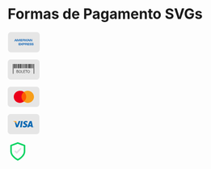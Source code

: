 # Formas de Pagamento SVGs

<svg width="64" height="40" viewBox="0 0 64 40" fill="none" xmlns="http://www.w3.org/2000/svg"><path d="M57.498 0H6.50287C3.2372 0 0.589844 2.66688 0.589844 5.95664V34.0434C0.589844 37.3331 3.2372 40 6.50287 40H57.498C60.7636 40 63.411 37.3331 63.411 34.0434V5.95664C63.411 2.66688 60.7636 0 57.498 0Z" fill="#E6E6E6"></path><path d="M46.9602 23.6698C47.0755 23.7981 47.1633 23.9489 47.2183 24.1129C47.2732 24.2768 47.2941 24.4504 47.2796 24.6228C47.2796 25.5973 46.6752 26.0524 45.5932 26.0524H43.5035V25.0851H45.5872C45.7422 25.1039 45.8986 25.064 46.026 24.9731C46.0662 24.9353 46.0982 24.8895 46.1199 24.8387C46.1417 24.7879 46.1528 24.733 46.1525 24.6776C46.1536 24.621 46.1425 24.5648 46.1198 24.5129C46.0971 24.4611 46.0635 24.4148 46.0213 24.3774C45.91 24.2989 45.7744 24.2634 45.6393 24.2774C44.6341 24.2428 43.377 24.3083 43.377 22.8752C43.377 22.2176 43.7861 21.5254 44.9143 21.5254H47.0667V22.4904H45.0953C44.9468 22.4725 44.7965 22.5012 44.6648 22.5726C44.6107 22.6067 44.567 22.6552 44.5386 22.7129C44.5102 22.7705 44.4982 22.8349 44.504 22.899C44.5023 22.9733 44.5244 23.0462 44.567 23.1069C44.6096 23.1676 44.6704 23.2129 44.7405 23.2361C44.8757 23.2772 45.0169 23.2945 45.158 23.2874L45.7363 23.3029C46.1758 23.2635 46.6136 23.3947 46.9602 23.6698Z" fill="#2E77BC"></path><path d="M51.0237 23.6698C51.139 23.7981 51.2268 23.9489 51.2817 24.1129C51.3367 24.2768 51.3575 24.4504 51.343 24.6228C51.343 25.5973 50.7387 26.0524 49.6566 26.0524H47.567V25.0851H49.6507C49.8057 25.1039 49.9621 25.064 50.0895 24.9731C50.1296 24.9353 50.1616 24.8895 50.1834 24.8387C50.2052 24.7879 50.2163 24.733 50.216 24.6776C50.2171 24.621 50.2059 24.5648 50.1833 24.5129C50.1606 24.4611 50.127 24.4148 50.0847 24.3774C49.9735 24.2989 49.8379 24.2634 49.7027 24.2774C48.6975 24.2428 47.4404 24.3083 47.4404 22.8752C47.4404 22.2176 47.8496 21.5254 48.9778 21.5254H51.1301V22.4904H49.1587C49.0103 22.4725 48.8599 22.5012 48.7283 22.5726C48.6741 22.6067 48.6304 22.6552 48.602 22.7129C48.5736 22.7705 48.5617 22.8349 48.5674 22.899C48.5658 22.9733 48.5879 23.0462 48.6305 23.1069C48.673 23.1676 48.7339 23.2129 48.804 23.2361C48.9392 23.2772 49.0804 23.2945 49.2214 23.2874L49.7997 23.3029C50.2392 23.2635 50.6771 23.3947 51.0237 23.6698Z" fill="#2E77BC"></path><path d="M39.2764 21.5254H42.8597V22.463H40.3407V23.2874H42.7982V24.2118H40.3407V25.1137H42.8549V26.0524H39.2764V21.5254Z" fill="#2E77BC"></path><path d="M35.4381 26.0522H34.3584V21.5252H36.8419C37.2823 21.4853 37.7255 21.5591 38.1297 21.7396C38.3076 21.8365 38.4541 21.9827 38.552 22.1609C38.6499 22.3391 38.695 22.5419 38.682 22.7451C38.6905 23 38.6223 23.2515 38.4864 23.4666C38.3505 23.6818 38.1532 23.8505 37.9204 23.9507C38.1281 24.0251 38.3106 24.1573 38.4467 24.332C38.5949 24.5802 38.6573 24.871 38.6241 25.1587V26.0522H37.5514V25.4899C37.5514 25.4637 37.5514 25.4351 37.5514 25.4065C37.5908 25.126 37.5286 24.8406 37.3764 24.6024C37.2652 24.5173 37.1382 24.4557 37.0029 24.4211C36.8676 24.3865 36.7268 24.3797 36.5888 24.4011H35.4381V26.0522ZM35.4381 22.4568V23.4754H36.739C36.9211 23.4921 37.1044 23.4596 37.27 23.3813C37.341 23.336 37.3991 23.2728 37.4385 23.198C37.4779 23.1233 37.4972 23.0394 37.4947 22.9548C37.5004 22.8722 37.4826 22.7897 37.4431 22.7171C37.4037 22.6444 37.3445 22.5847 37.2723 22.545C37.1109 22.4743 36.9343 22.4461 36.7591 22.4628L35.4381 22.4568Z" fill="#2E77BC"></path><path d="M25.8648 26.0524H21.6074V21.5254H25.9263L27.2473 23.011L28.6132 21.5254H32.0427C33.2596 21.5254 33.8521 22.0138 33.8521 23.0181C33.8521 24.0224 33.2419 24.5371 31.9836 24.5371H30.6437V26.0524H28.5576L27.2354 24.5573L25.8648 26.0524ZM29.5746 22.0115L27.9261 23.7984L29.5746 25.645V22.0115ZM22.6718 24.2106V25.1125H25.3173L26.5436 23.783L25.3693 22.463H22.6718V23.2874H25.037V24.2118L22.6718 24.2106ZM30.6437 22.463V23.6174H32.0321C32.4566 23.6174 32.7014 23.3993 32.7014 23.0217C32.7014 22.5618 32.3467 22.4653 32.0451 22.4653L30.6437 22.463Z" fill="#2E77BC"></path><path d="M44.9397 18.2586H42.7483L42.3308 17.2483H40.0993L39.6936 18.2586H38.4353C37.8742 18.2877 37.3216 18.1108 36.8802 17.7606C36.6719 17.5276 36.5134 17.2539 36.4147 16.9565C36.316 16.6591 36.2792 16.3444 36.3066 16.032C36.2798 15.7124 36.3173 15.3907 36.4169 15.0861C36.5165 14.7815 36.6761 14.5003 36.8861 14.2593C37.1079 14.0644 37.3668 13.9171 37.647 13.8264C37.9272 13.7357 38.2228 13.7034 38.5157 13.7315H39.5553V14.7025H38.5382C38.3892 14.6832 38.2377 14.6973 38.0947 14.7436C37.9516 14.7899 37.8204 14.8674 37.7104 14.9705C37.4867 15.2625 37.3773 15.6271 37.4029 15.9951C37.3701 16.3741 37.4751 16.7522 37.6986 17.0589C37.9081 17.233 38.1764 17.3184 38.4472 17.2972H38.9297L40.4458 13.7315H42.0541L43.8694 18.0203V13.7315H45.5038L47.3959 16.8874V13.7315H48.4958V18.2586H46.9702L44.9397 14.8621V18.2586ZM41.192 14.5011L40.4611 16.3072H41.9264L41.192 14.5011Z" fill="#2E77BC"></path><path d="M34.6846 13.7314H35.7797V18.2585H34.6846V13.7314Z" fill="#2E77BC"></path><path d="M30.8228 18.258H29.749V13.731H32.2195C32.6645 13.685 33.1137 13.7598 33.5203 13.9478C33.6962 14.0457 33.8406 14.192 33.9368 14.3697C34.0329 14.5474 34.0768 14.749 34.0632 14.9509C34.0718 15.2055 34.0043 15.4568 33.8693 15.6722C33.7343 15.8877 33.5382 16.0572 33.3063 16.1589C33.5136 16.2364 33.6968 16.368 33.8373 16.5401C33.9871 16.7904 34.0495 17.0839 34.0147 17.374V18.258H32.9314V17.6874C32.9314 17.66 32.9314 17.6302 32.9314 17.6004C32.9692 17.3232 32.9089 17.0415 32.7611 16.8046C32.6499 16.7221 32.5236 16.6624 32.3894 16.6291C32.2553 16.5958 32.116 16.5894 31.9794 16.6104H30.8228V18.258ZM30.8228 14.6697V15.6764H32.1237C32.3058 15.6951 32.4895 15.663 32.6547 15.5835C32.7267 15.5401 32.7856 15.4779 32.8252 15.4034C32.8648 15.3289 32.8835 15.2449 32.8794 15.1606C32.8857 15.0783 32.8677 14.9959 32.8277 14.9239C32.7877 14.8518 32.7275 14.7932 32.6547 14.7555C32.4938 14.6889 32.3196 14.6611 32.1462 14.6745L30.8228 14.6697Z" fill="#2E77BC"></path><path d="M29.0048 18.2585H25.418V13.7314H29.0048V14.675H26.4918V15.491H28.9445V16.4203H26.4918V17.3245H29.0048V18.2585Z" fill="#2E77BC"></path><path d="M19.4518 18.2585H17.2675L16.8548 17.2482H14.6185L14.2022 18.2585H13.0361L14.959 13.7314H16.5544L18.3815 18.0202V13.7314H20.1318L21.5391 16.8051L22.8293 13.7314H24.6174V18.2585H23.5164V14.7107L21.9553 18.2585H21.0093L19.4518 14.7107V18.2585ZM15.7325 14.501L15.0016 16.3071H16.4657L15.7325 14.501Z" fill="#2E77BC"></path></svg>

<svg width="63" height="40" viewBox="0 0 63 40" fill="none" xmlns="http://www.w3.org/2000/svg"><path d="M57.0878 0H6.09271C2.82704 0 0.179688 2.66688 0.179688 5.95664V34.0434C0.179688 37.3331 2.82704 40 6.09271 40H57.0878C60.3534 40 63.0008 37.3331 63.0008 34.0434V5.95664C63.0008 2.66688 60.3534 0 57.0878 0Z" fill="#E6E6E6"></path><path d="M13.1562 8.95605H15.1667V28.165H13.1562V8.95605Z" fill="#333333"></path><path d="M15.7998 8.95605H16.423V28.165H15.7998V8.95605Z" fill="#333333"></path><path d="M16.9648 8.95605H18.08V28.165H16.9648V8.95605Z" fill="#333333"></path><path d="M19.1553 8.95605H19.7785V28.165H19.1553V8.95605Z" fill="#333333"></path><path d="M20.0488 8.95605H20.529V28.165H20.0488V8.95605Z" fill="#333333"></path><path d="M11.6279 8.95605H12.2512V28.165H11.6279V8.95605Z" fill="#333333"></path><path d="M10.2549 8.95605H11.3701V28.165H10.2549V8.95605Z" fill="#333333"></path><path d="M23.8574 8.95605H25.8678V28.165H23.8574V8.95605Z" fill="#333333"></path><path d="M26.5 8.95605H27.122V28.165H26.5V8.95605Z" fill="#333333"></path><path d="M27.665 8.95605H28.7802V28.165H27.665V8.95605Z" fill="#333333"></path><path d="M29.8555 8.95605H30.4787V28.165H29.8555V8.95605Z" fill="#333333"></path><path d="M30.749 8.95605H31.2292V28.165H30.749V8.95605Z" fill="#333333"></path><path d="M22.3281 8.95605H22.9514V28.165H22.3281V8.95605Z" fill="#333333"></path><path d="M20.9551 8.95605H22.0702V28.165H20.9551V8.95605Z" fill="#333333"></path><path d="M32.0186 8.95605H33.1337V28.165H32.0186V8.95605Z" fill="#333333"></path><path d="M34.209 8.95605H34.8298V28.165H34.209V8.95605Z" fill="#333333"></path><path d="M35.1016 8.95605H35.5829V28.165H35.1016V8.95605Z" fill="#333333"></path><path d="M37.3828 8.95605H38.0049V28.165H37.3828V8.95605Z" fill="#333333"></path><path d="M36.0088 8.95605H37.124V28.165H36.0088V8.95605Z" fill="#333333"></path><path d="M38.834 8.95605H39.4561V28.165H38.834V8.95605Z" fill="#333333"></path><path d="M39.7266 8.95605H40.2067V28.165H39.7266V8.95605Z" fill="#333333"></path><path d="M42.0068 8.95605H42.6289V28.165H42.0068V8.95605Z" fill="#333333"></path><path d="M40.6328 8.95605H41.748V28.165H40.6328V8.95605Z" fill="#333333"></path><path d="M43.1729 8.95605H45.1833V28.165H43.1729V8.95605Z" fill="#333333"></path><path d="M45.8145 8.95605H46.4377V28.165H45.8145V8.95605Z" fill="#333333"></path><path d="M46.9805 8.95605H48.0957V28.165H46.9805V8.95605Z" fill="#333333"></path><path d="M49.1709 8.95605H49.7942V28.165H49.1709V8.95605Z" fill="#333333"></path><path d="M50.0635 8.95605H50.5436V28.165H50.0635V8.95605Z" fill="#333333"></path><path d="M51.334 8.95605H52.448V28.165H51.334V8.95605Z" fill="#333333"></path><path d="M11.5312 30.6375H51.0457V17.4424H11.5312V30.6375Z" fill="#E6E6E6"></path><path d="M41.4828 26.718C40.1417 26.718 39.2358 25.61 39.2358 23.9612C39.2358 22.3124 40.1204 21.251 41.4828 21.251C42.8452 21.251 43.7167 22.3148 43.7167 23.9612C43.7167 25.6077 42.8203 26.718 41.4828 26.718ZM24.1729 26.718C22.8318 26.718 21.926 25.61 21.926 23.9612C21.926 22.3124 22.8106 21.251 24.1729 21.251C25.5353 21.251 26.4081 22.3148 26.4081 23.9612C26.4081 25.6077 25.5045 26.718 24.1729 26.718ZM24.1729 21.8335C23.2268 21.8335 22.6166 22.6675 22.6166 23.9565C22.6166 25.2753 23.2268 26.1271 24.1729 26.1271C25.119 26.1271 25.7221 25.2753 25.7221 23.9565C25.7221 22.671 25.1143 21.8383 24.1729 21.8383V21.8335ZM37.2538 26.6215H36.5915V21.9098H35.0033V21.3475H38.842V21.9098H37.2538V26.6203V26.6215ZM34.4285 26.6215H31.3324V21.3475H34.3493V21.9098H32.0018V23.5657H33.9815V24.1364H32.0018V26.0508H34.4273V26.6203L34.4285 26.6215ZM30.4467 26.6215H27.4901V21.3475H28.1607V26.0508H30.4431V26.6203L30.4467 26.6215ZM19.258 26.6215H17.5811V21.3475H19.1374C20.32 21.3475 20.9408 21.7918 20.9408 22.6341C20.9465 22.9038 20.8576 23.167 20.6897 23.3772C20.5219 23.5875 20.2859 23.7314 20.0231 23.7837V23.8159C20.8167 23.935 21.2365 24.377 21.2365 25.0775C21.2365 26.0592 20.5151 26.6215 19.2568 26.6215H19.258ZM18.2516 24.0971V26.0901H19.161C20.0906 26.0901 20.5802 25.7327 20.5802 25.0454C20.5802 24.4163 20.1071 24.0923 19.161 24.0923L18.2516 24.0971ZM18.2516 21.8776V23.5991H19.025C19.873 23.5991 20.2857 23.3013 20.2857 22.6901C20.2857 22.1361 19.8954 21.8776 19.057 21.8776H18.2516Z" fill="#333333"></path><path d="M41.4831 26.1267C42.4173 26.1267 43.0311 25.2749 43.0311 23.9561C43.0311 22.6373 42.4173 21.8379 41.4831 21.8379C40.5488 21.8379 39.9268 22.6504 39.9268 23.9608C39.9268 25.2713 40.5417 26.1267 41.4831 26.1267Z" fill="#E6E6E6"></path></svg>

<svg width="63" height="40" viewBox="0 0 63 40" fill="none" xmlns="http://www.w3.org/2000/svg"><path d="M56.9081 0H5.91302C2.64735 0 0 2.66688 0 5.95664V34.0434C0 37.3331 2.64735 40 5.91302 40H56.9081C60.1738 40 62.8212 37.3331 62.8212 34.0434V5.95664C62.8212 2.66688 60.1738 0 56.9081 0Z" fill="#E6E6E6"></path><path d="M37.396 10.5557H26.5713V29.3366H37.396V10.5557Z" fill="#FF5A00"></path><path d="M27.2922 19.9459C27.2922 16.1302 29.1497 12.7436 32 10.5554C29.9023 8.96263 27.2562 8 24.3699 8C17.5324 8 12 13.3428 12 19.9459C12 26.549 17.5324 31.8918 24.3699 31.8918C27.2562 31.8918 29.9023 30.9291 32 29.3363C29.1457 27.1791 27.2922 23.7616 27.2922 19.9459Z" fill="#EB001B"></path><path d="M52 19.9459C52 26.549 46.4676 31.8918 39.6301 31.8918C36.7438 31.8918 34.0977 30.9291 32 29.3363C34.8863 27.1443 36.7078 23.7616 36.7078 19.9459C36.7078 16.1302 34.8503 12.7436 32 10.5554C34.0937 8.96263 36.7398 8 39.6261 8C46.4676 8 52 13.3776 52 19.9459Z" fill="#F79E1B"></path></svg>

<svg width="63" height="40" viewBox="0 0 63 40" fill="none" xmlns="http://www.w3.org/2000/svg"><path d="M56.9081 0H5.91302C2.64735 0 0 2.66688 0 5.95664V34.0434C0 37.3331 2.64735 40 5.91302 40H56.9081C60.1738 40 62.8212 37.3331 62.8212 34.0434V5.95664C62.8212 2.66688 60.1738 0 56.9081 0Z" fill="#E6E6E6"></path><path d="M51.0083 26.201C50.8776 26.2006 50.75 26.1611 50.6416 26.0876C50.5331 26.0141 50.4488 25.9098 50.3991 25.788C50.3495 25.6662 50.3368 25.5323 50.3627 25.4033C50.3886 25.2742 50.4518 25.1558 50.5445 25.0629C50.6372 24.9701 50.7551 24.907 50.8833 24.8816C51.0116 24.8563 51.1444 24.8697 51.265 24.9204C51.3857 24.9711 51.4887 25.0566 51.5611 25.1662C51.6335 25.2758 51.672 25.4046 51.6718 25.5363C51.6708 25.7129 51.6005 25.882 51.4762 26.0066C51.3519 26.1311 51.1837 26.201 51.0083 26.201ZM51.0083 25.0288C50.909 25.029 50.812 25.0589 50.7295 25.1146C50.6471 25.1703 50.5828 25.2494 50.5449 25.3419C50.507 25.4343 50.4972 25.5361 50.5166 25.6342C50.536 25.7323 50.5839 25.8224 50.6541 25.8931C50.7243 25.9638 50.8138 26.012 50.9112 26.0316C51.0085 26.0512 51.1095 26.0413 51.2013 26.0031C51.2931 25.9649 51.3716 25.9002 51.4269 25.8171C51.4822 25.734 51.5119 25.6363 51.5121 25.5363C51.5121 25.4017 51.459 25.2726 51.3646 25.1774C51.2701 25.0822 51.1419 25.0288 51.0083 25.0288ZM50.9184 25.8222H50.7824V25.2432H51.0284C51.0798 25.2381 51.1315 25.248 51.1774 25.2718C51.2006 25.2884 51.2195 25.3104 51.2324 25.3359C51.2454 25.3614 51.2521 25.3897 51.2519 25.4183C51.253 25.451 51.2439 25.4831 51.2258 25.5103C51.2078 25.5374 51.1818 25.5582 51.1514 25.5696L51.2567 25.8222H51.1065L51.0178 25.5958H50.9184V25.8222Z" fill="#0161AB"></path><path d="M41.9374 26.2456H38.5918L43.379 14.8672C43.4994 14.5776 43.7071 14.3335 43.9728 14.1693C44.2385 14.0051 44.5487 13.9292 44.8596 13.9523H47.4424L50.0134 26.2432H47.0652L46.6879 24.4193H42.6127L41.9386 26.2444L41.9374 26.2456ZM45.2144 17.2964L43.5327 21.8973H46.1687L45.2144 17.2964Z" fill="#0066B2"></path><path d="M38.8425 16.9075L39.3014 14.2675C38.3727 13.9368 37.3981 13.7559 36.4134 13.7314C34.8193 13.7314 31.0361 14.426 31.0361 17.801C31.0361 20.9771 35.4768 21.0176 35.4768 22.6855C35.4768 24.3533 31.4938 24.0531 30.1752 23.0012L29.7021 25.7638C30.8504 26.2431 32.0841 26.4795 33.3268 26.4584C35.517 26.4584 38.8236 25.3266 38.8236 22.2494C38.8236 19.0531 34.3427 18.7553 34.3427 17.365C34.3427 15.9747 37.4695 16.1534 38.8437 16.9087" fill="#0066B2"></path><path d="M27.7244 26.2443H24.5137L26.5241 13.9521H29.7313L27.7209 26.2443" fill="#0066B2"></path><path d="M20.1598 26.2443H16.8142L14.0256 15.5652C14.5169 15.858 14.9872 16.1853 15.4329 16.5445C16.7548 17.6059 17.7747 19.0004 18.3895 20.5866L18.7513 22.4106L21.8131 13.9521H25.2687L20.1598 26.2443ZM13.7324 15.3948C13.0076 14.9855 12.2457 14.6469 11.457 14.3834C12.2467 14.6443 13.0091 14.9823 13.7335 15.3925L13.7324 15.3948Z" fill="#0066B2"></path><path d="M18.3894 20.5867L17.3085 15.0589C17.2427 14.7137 17.0485 14.4069 16.7656 14.2012C16.4827 13.9955 16.1324 13.9064 15.7865 13.9522H10.7261L10.667 14.1595C12.407 14.5999 14.0324 15.4126 15.4329 16.5421C16.7577 17.6006 17.7783 18.996 18.3894 20.5843" fill="#F9A533"></path></svg>

<svg width="40" height="40" viewBox="0 0 40 40" fill="none" xmlns="http://www.w3.org/2000/svg"><path d="M20.0003 36.6663C20.0003 36.6663 33.3337 29.9997 33.3337 19.9997V8.33301L20.0003 3.33301L6.66699 8.33301V19.9997C6.66699 29.9997 20.0003 36.6663 20.0003 36.6663Z" stroke="#04D361" stroke-width="3" stroke-linecap="round" stroke-linejoin="round"></path><path d="M25.5 14.7119L17.8681 22.7119L15 19.8607" stroke="#E1E1E6" stroke-width="3" stroke-linecap="round" stroke-linejoin="round"></path></svg>